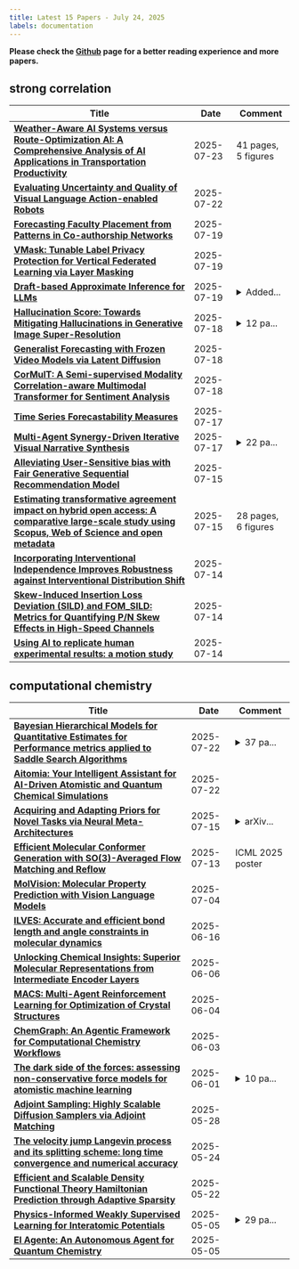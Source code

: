 ```yaml
---
title: Latest 15 Papers - July 24, 2025
labels: documentation
---
```

**Please check the [Github](https://github.com/zezhishao/MTS_Daily_ArXiv) page for a better reading experience and more papers.**

## strong correlation
| **Title** | **Date** | **Comment** |
| --- | --- | --- |
| **[Weather-Aware AI Systems versus Route-Optimization AI: A Comprehensive Analysis of AI Applications in Transportation Productivity](http://arxiv.org/abs/2507.17099v1)** | 2025-07-23 | 41 pages, 5 figures |
| **[Evaluating Uncertainty and Quality of Visual Language Action-enabled Robots](http://arxiv.org/abs/2507.17049v1)** | 2025-07-22 |  |
| **[Forecasting Faculty Placement from Patterns in Co-authorship Networks](http://arxiv.org/abs/2507.14696v1)** | 2025-07-19 |  |
| **[VMask: Tunable Label Privacy Protection for Vertical Federated Learning via Layer Masking](http://arxiv.org/abs/2507.14629v1)** | 2025-07-19 |  |
| **[Draft-based Approximate Inference for LLMs](http://arxiv.org/abs/2506.08373v2)** | 2025-07-19 | <details><summary>Added...</summary><p>Added discussion and comparison with SpecPrefill</p></details> |
| **[Hallucination Score: Towards Mitigating Hallucinations in Generative Image Super-Resolution](http://arxiv.org/abs/2507.14367v1)** | 2025-07-18 | <details><summary>12 pa...</summary><p>12 pages, 17 figures and 7 tables</p></details> |
| **[Generalist Forecasting with Frozen Video Models via Latent Diffusion](http://arxiv.org/abs/2507.13942v1)** | 2025-07-18 |  |
| **[CorMulT: A Semi-supervised Modality Correlation-aware Multimodal Transformer for Sentiment Analysis](http://arxiv.org/abs/2407.07046v3)** | 2025-07-18 |  |
| **[Time Series Forecastability Measures](http://arxiv.org/abs/2507.13556v1)** | 2025-07-17 |  |
| **[Multi-Agent Synergy-Driven Iterative Visual Narrative Synthesis](http://arxiv.org/abs/2507.13285v1)** | 2025-07-17 | <details><summary>22 pa...</summary><p>22 pages, 7 figures, 3 tables. Submitted to an ACL-style conference</p></details> |
| **[Alleviating User-Sensitive bias with Fair Generative Sequential Recommendation Model](http://arxiv.org/abs/2506.19777v2)** | 2025-07-15 |  |
| **[Estimating transformative agreement impact on hybrid open access: A comparative large-scale study using Scopus, Web of Science and open metadata](http://arxiv.org/abs/2504.15038v2)** | 2025-07-15 | 28 pages, 6 figures |
| **[Incorporating Interventional Independence Improves Robustness against Interventional Distribution Shift](http://arxiv.org/abs/2507.05412v2)** | 2025-07-14 |  |
| **[Skew-Induced Insertion Loss Deviation (SILD) and FOM_SILD: Metrics for Quantifying P/N Skew Effects in High-Speed Channels](http://arxiv.org/abs/2506.15105v2)** | 2025-07-14 |  |
| **[Using AI to replicate human experimental results: a motion study](http://arxiv.org/abs/2507.10342v1)** | 2025-07-14 |  |

## computational chemistry
| **Title** | **Date** | **Comment** |
| --- | --- | --- |
| **[Bayesian Hierarchical Models for Quantitative Estimates for Performance metrics applied to Saddle Search Algorithms](http://arxiv.org/abs/2505.13621v3)** | 2025-07-22 | <details><summary>37 pa...</summary><p>37 pages, 30 figures, 7 tables</p></details> |
| **[Aitomia: Your Intelligent Assistant for AI-Driven Atomistic and Quantum Chemical Simulations](http://arxiv.org/abs/2505.08195v3)** | 2025-07-22 |  |
| **[Acquiring and Adapting Priors for Novel Tasks via Neural Meta-Architectures](http://arxiv.org/abs/2507.10446v2)** | 2025-07-15 | <details><summary>arXiv...</summary><p>arXiv admin note: text overlap with arXiv:2310.17075</p></details> |
| **[Efficient Molecular Conformer Generation with SO(3)-Averaged Flow Matching and Reflow](http://arxiv.org/abs/2507.09785v1)** | 2025-07-13 | ICML 2025 poster |
| **[MolVision: Molecular Property Prediction with Vision Language Models](http://arxiv.org/abs/2507.03283v1)** | 2025-07-04 |  |
| **[ILVES: Accurate and efficient bond length and angle constraints in molecular dynamics](http://arxiv.org/abs/2503.13075v3)** | 2025-06-16 |  |
| **[Unlocking Chemical Insights: Superior Molecular Representations from Intermediate Encoder Layers](http://arxiv.org/abs/2506.06443v1)** | 2025-06-06 |  |
| **[MACS: Multi-Agent Reinforcement Learning for Optimization of Crystal Structures](http://arxiv.org/abs/2506.04195v1)** | 2025-06-04 |  |
| **[ChemGraph: An Agentic Framework for Computational Chemistry Workflows](http://arxiv.org/abs/2506.06363v1)** | 2025-06-03 |  |
| **[The dark side of the forces: assessing non-conservative force models for atomistic machine learning](http://arxiv.org/abs/2412.11569v4)** | 2025-06-01 | <details><summary>10 pa...</summary><p>10 pages (including references) + appendix Conference format</p></details> |
| **[Adjoint Sampling: Highly Scalable Diffusion Samplers via Adjoint Matching](http://arxiv.org/abs/2504.11713v3)** | 2025-05-28 |  |
| **[The velocity jump Langevin process and its splitting scheme: long time convergence and numerical accuracy](http://arxiv.org/abs/2410.08846v2)** | 2025-05-24 |  |
| **[Efficient and Scalable Density Functional Theory Hamiltonian Prediction through Adaptive Sparsity](http://arxiv.org/abs/2502.01171v2)** | 2025-05-22 |  |
| **[Physics-Informed Weakly Supervised Learning for Interatomic Potentials](http://arxiv.org/abs/2408.05215v2)** | 2025-05-05 | <details><summary>29 pa...</summary><p>29 pages, 4 figures, 31 Tables. Accepted for publication in ICML2025</p></details> |
| **[El Agente: An Autonomous Agent for Quantum Chemistry](http://arxiv.org/abs/2505.02484v1)** | 2025-05-05 |  |

